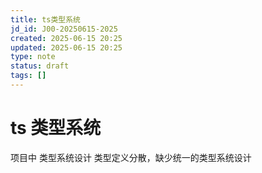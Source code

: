 ```yaml
---
title: ts类型系统
jd_id: J00-20250615-2025
created: 2025-06-15 20:25
updated: 2025-06-15 20:25
type: note
status: draft
tags: []
---
```


# ts 类型系统

项目中 类型系统设计
类型定义分散，缺少统一的类型系统设计
